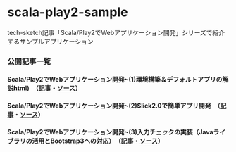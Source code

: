 scala-play2-sample
==================

tech-sketch記事「Scala/Play2でWebアプリケーション開発」シリーズで紹介するサンプルアプリケーション

### 公開記事一覧
#### Scala/Play2でWebアプリケーション開発~(1)環境構築＆デフォルトアプリの解説html)　（[記事](http://tech-sketch.jp/2013/11/scala-play2-1.html)・[ソース](https://github.com/tech-sketch/scala-play2-sample/tree/1.0)）
#### Scala/Play2でWebアプリケーション開発~(2)Slick2.0で簡単アプリ開発　（[記事](http://tech-sketch.jp/2014/01/scala-play2-2.html)・[ソース](https://github.com/tech-sketch/scala-play2-sample/tree/2.0)）
#### Scala/Play2でWebアプリケーション開発~(3)入力チェックの実装（Javaライブラリの活用とBootstrap3への対応）　（[記事](http://tech-sketch.jp/2014/02/scalaplay2web3.html)・[ソース](https://github.com/tech-sketch/scala-play2-sample/tree/3.0)）

